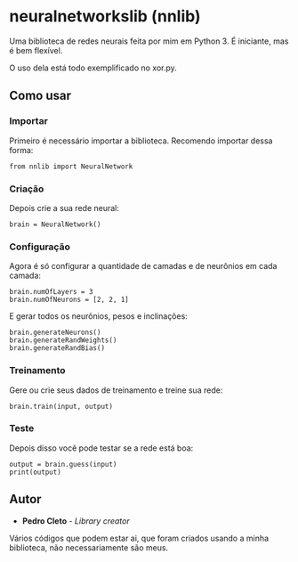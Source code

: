 # neuralnetworkslib (nnlib)
Uma biblioteca de redes neurais feita por mim em Python 3. É iniciante, mas é bem flexível.

O uso dela está todo exemplificado no xor.py.

## Como usar

### Importar

Primeiro é necessário importar a biblioteca. Recomendo importar dessa forma:

```
from nnlib import NeuralNetwork
```

### Criação

Depois crie a sua rede neural:

```
brain = NeuralNetwork()
```

### Configuração

Agora é só configurar a quantidade de camadas e de neurônios em cada camada:

```
brain.numOfLayers = 3
brain.numOfNeurons = [2, 2, 1]
```
E gerar todos os neurônios, pesos e inclinações:

```
brain.generateNeurons()
brain.generateRandWeights()
brain.generateRandBias()
```

### Treinamento

Gere ou crie seus dados de treinamento e treine sua rede:

```
brain.train(input, output)
```

### Teste

Depois disso você pode testar se a rede está boa:

```
output = brain.guess(input)
print(output)
```

## Autor

* **Pedro Cleto** - *Library creator*

Vários códigos que podem estar ai, que foram criados usando a minha biblioteca, não necessariamente são meus.
